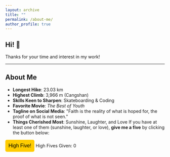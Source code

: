 ```yaml
---
layout: archive
title: ""
permalink: /about-me/
author_profile: true
---
```


## Hi! 🤗
Thanks for your time and interest in my work!

---

## About Me

- **Longest Hike**: 23.03 km
- **Highest Climb**: 3,966 m (Cangshan)
- **Skills Keen to Sharpen**: Skateboarding & Coding
- **Favorite Movie**: *The Best of Youth*
- **Tagline on Social Media**: 
"Faith is the reality of what is hoped for, the proof of what is not seen."
- **Things Cherished Most**: Sunshine, Laughter, and Love
If you have at least one of them (sunshine, laughter, or love), **give me a five** by clicking the button below:
<div style="position: relative;">
  <button id="highFiveButton" style="padding: 10px; background-color: #ffcc00; color: #000; font-size: 16px; border: none; border-radius: 5px; cursor: pointer;">High Five!</button>
  <img id="highFiveEffect" src="https://example.com/high-five-animation.gif" alt="High Five Effect" style="position: absolute; top: -50px; left: 50%; transform: translateX(-50%); display: none; width: 100px; height: auto;"/>
  <span id="highFiveCount">High Fives Given: 0</span>
</div>

<script>
  let highFiveCount = 0;
  const highFiveButton = document.getElementById("highFiveButton");
  const highFiveCountDisplay = document.getElementById("highFiveCount");
  const highFiveEffect = document.getElementById("highFiveEffect");

  highFiveButton.addEventListener("click", function() {
    highFiveCount++;
    highFiveCountDisplay.innerText = `High Fives Given: ${highFiveCount}`;
    highFiveEffect.style.display = "block";
    setTimeout(() => {
      highFiveEffect.style.display = "none";
    }, 1000);
  });
</script>
